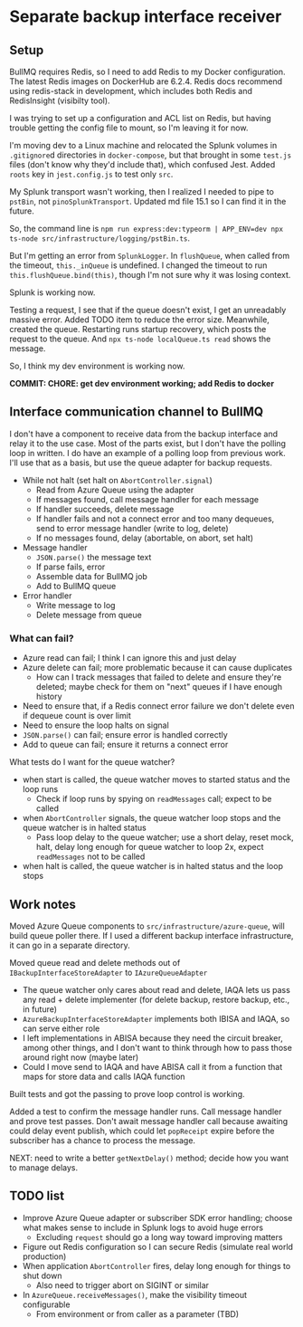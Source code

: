 # Separate backup interface receiver

## Setup

BullMQ requires Redis, so I need to add Redis to my Docker configuration. The latest Redis images on DockerHub are 6.2.4. Redis docs recommend using redis-stack in development, which includes both Redis and RedisInsight (visibilty tool).

I was trying to set up a configuration and ACL list on Redis, but having trouble getting the config file to mount, so I'm leaving it for now.

I'm moving dev to a Linux machine and relocated the Splunk volumes in `.gitignore`d directories in `docker-compose`, but that brought in some `test.js` files (don't know why they'd include that), which confused Jest. Added `roots` key in `jest.config.js` to test only `src`.

My Splunk transport wasn't working, then I realized I needed to pipe to `pstBin`, not `pinoSplunkTransport`. Updated md file 15.1 so I can find it in the future.

So, the command line is `npm run express:dev:typeorm | APP_ENV=dev npx ts-node src/infrastructure/logging/pstBin.ts`.

But I'm getting an error from `SplunkLogger`. In `flushQueue`, when called from the timeout, `this._inQueue` is undefined. I changed the timeout to run `this.flushQueue.bind(this)`, though I'm not sure why it was losing context.

Splunk is working now.

Testing a request, I see that if the queue doesn't exist, I get an unreadably massive error. Added TODO item to reduce the error size. Meanwhile, created the queue. Restarting runs startup recovery, which posts the request to the queue. And `npx ts-node localQueue.ts read` shows the message.

So, I think my dev environment is working now.

**COMMIT: CHORE: get dev environment working; add Redis to docker**

## Interface communication channel to BullMQ

I don't have a component to receive data from the backup interface and relay it to the use case. Most of the parts exist, but I don't have the polling loop in written. I do have an example of a polling loop from previous work. I'll use that as a basis, but use the queue adapter for backup requests.

-  While not halt (set halt on `AbortController.signal`)
   -  Read from Azure Queue using the adapter
   -  If messages found, call message handler for each message
   -  If handler succeeds, delete message
   -  If handler fails and not a connect error and too many dequeues, send to error message handler (write to log, delete)
   -  If no messages found, delay (abortable, on abort, set halt)
-  Message handler
   -  `JSON.parse()` the message text
   -  If parse fails, error
   -  Assemble data for BullMQ job
   -  Add to BullMQ queue
-  Error handler
   -  Write message to log
   -  Delete message from queue

### What can fail?

-  Azure read can fail; I think I can ignore this and just delay
-  Azure delete can fail; more problematic because it can cause duplicates
   -  How can I track messages that failed to delete and ensure they're deleted; maybe check for them on "next" queues if I have enough history
-  Need to ensure that, if a Redis connect error failure we don't delete even if dequeue count is over limit
-  Need to ensure the loop halts on signal
-  `JSON.parse()` can fail; ensure error is handled correctly
-  Add to queue can fail; ensure it returns a connect error

What tests do I want for the queue watcher?

-  when start is called, the queue watcher moves to started status and the loop runs
   -  Check if loop runs by spying on `readMessages` call; expect to be called
-  when `AbortController` signals, the queue watcher loop stops and the queue watcher is in halted status
   -  Pass loop delay to the queue watcher; use a short delay, reset mock, halt, delay long enough for queue watcher to loop 2x, expect `readMessages` not to be called
-  when halt is called, the queue watcher is in halted status and the loop stops

## Work notes

Moved Azure Queue components to `src/infrastructure/azure-queue`, will build queue poller there. If I used a different backup interface infrastructure, it can go in a separate directory.

Moved queue read and delete methods out of `IBackupInterfaceStoreAdapter` to `IAzureQueueAdapter`

-  The queue watcher only cares about read and delete, IAQA lets us pass any read + delete implementer (for delete backup, restore backup, etc., in future)
-  `AzureBackupInterfaceStoreAdapter` implements both IBISA and IAQA, so can serve either role
-  I left implementations in ABISA because they need the circuit breaker, among other things, and I don't want to think through how to pass those around right now (maybe later)
-  Could I move send to IAQA and have ABISA call it from a function that maps for store data and calls IAQA function

Built tests and got the passing to prove loop control is working.

Added a test to confirm the message handler runs. Call message handler and prove test passes. Don't await message handler call because awaiting could delay event publish, which could let `popReceipt` expire before the subscriber has a chance to process the message.

NEXT: need to write a better `getNextDelay()` method; decide how you want to manage delays.

## TODO list

-  Improve Azure Queue adapter or subscriber SDK error handling; choose what makes sense to include in Splunk logs to avoid huge errors
   -  Excluding `request` should go a long way toward improving matters
-  Figure out Redis configuration so I can secure Redis (simulate real world production)
-  When application `AbortController` fires, delay long enough for things to shut down
   -  Also need to trigger abort on SIGINT or similar
-  In `AzureQueue.receiveMessages()`, make the visibility timeout configurable
   -  From environment or from caller as a parameter (TBD)
